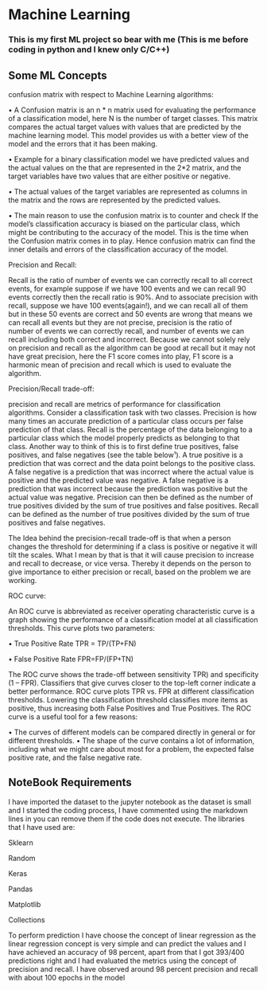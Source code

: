 # Machine Learning 

### This is my first ML project so bear with me (This is me before coding in python and I knew only C/C++)

## Some ML Concepts

confusion matrix with respect to Machine 
Learning algorithms:

• A Confusion matrix is an n * n matrix used for evaluating the performance of a 
classification model, here N is the number of target classes. This matrix compares 
the actual target values with values that are predicted by the machine learning 
model. This model provides us with a better view of the model and the errors that 
it has been making.

• Example for a binary classification model we have predicted values and the 
actual values on the that are represented in the 2*2 matrix, and the target 
variables have two values that are either positive or negative.

• The actual values of the target variables are represented as columns in the 
matrix and the rows are represented by the predicted values.

• The main reason to use the confusion matrix is to counter and check If the 
model’s classification accuracy is biased on the particular class, which might be 
contributing to the accuracy of the model. This is the time when the Confusion 
matrix comes in to play. Hence confusion matrix can find the inner details and 
errors of the classification accuracy of the model.



Precision and Recall:

Recall is the ratio of number of events we can correctly recall to all correct events, 
for example suppose if we have 100 events and we can recall 90 events correctly 
then the recall ratio is 90%. And to associate precision with recall, suppose we 
have 100 events(again!), and we can recall all of them but in these 50 events are 
correct and 50 events are wrong that means we can recall all events but they are 
not precise, precision is the ratio of number of events we can correctly recall, and 
number of events we can recall including both correct and incorrect. Because we 
cannot solely rely on precision and recall as the algorithm can be good at recall but 
it may not have great precision, here the F1 score comes into play, F1 score is a
harmonic mean of precision and recall which is used to evaluate the algorithm.


Precision/Recall trade-off:

precision and recall are metrics of performance for classification algorithms. 
Consider a classification task with two classes. Precision is how many times an 
accurate prediction of a particular class occurs per false prediction of that class. 
Recall is the percentage of the data belonging to a particular class which the model 
properly predicts as belonging to that class. Another way to think of this is to first 
define true positives, false positives, and false negatives (see the table below¹). A 
true positive is a prediction that was correct and the data point belongs to the 
positive class. A false negative is a prediction that was incorrect where the actual 
value is positive and the predicted value was negative. A false negative is a 
prediction that was incorrect because the prediction was positive but the actual 
value was negative. Precision can then be defined as the number of true positives 
divided by the sum of true positives and false positives. Recall can be defined as 
the number of true positives divided by the sum of true positives and false 
negatives.

The Idea behind the precision-recall trade-off is that when a person changes the 
threshold for determining if a class is positive or negative it will tilt the scales. 
What I mean by that is that it will cause precision to increase and recall to 
decrease, or vice versa. Thereby it depends on the person to give importance to 
either precision or recall, based on the problem we are working. 


ROC curve:

An ROC curve is abbreviated as receiver operating characteristic curve is a graph 
showing the performance of a classification model at all classification thresholds. 
This curve plots two parameters:

• True Positive Rate TPR = TP/(TP+FN)

• False Positive Rate FPR=FP/(FP+TN)


The ROC curve shows the trade-off between sensitivity TPR) and specificity (1 –
FPR). Classifiers that give curves closer to the top-left corner indicate a better 
performance. ROC curve plots TPR vs. FPR at different classification thresholds. 
Lowering the classification threshold classifies more items as positive, thus 
increasing both False Positives and True Positives. The ROC curve is a useful tool 
for a few reasons: 

• The curves of different models can be compared directly in general or for 
different thresholds.
• The shape of the curve contains a lot of information, including what we might 
care about most for a problem, the expected false positive rate, and the false 
negative rate.



























## NoteBook Requirements






I have imported the dataset to the jupyter notebook as the dataset is small and I started the coding 
process, I have commented using the markdown lines in you can remove them if the code does not 
execute.
The libraries that I have used are:

Sklearn

Random

Keras

Pandas

Matplotlib

Collections

To perform prediction I have choose the concept of linear regression as the linear regression concept 
is very simple and can predict the values and I have achieved an accuracy of 98 percent, apart from 
that I got 393/400 predictions right and I had evaluated the metrics using the concept of precision
and recall. I have observed around 98 percent precision and recall with about 100 epochs in the 
model











































